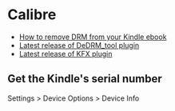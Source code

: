 # Calibre

- [How to remove DRM from your Kindle ebook](https://www.geoffstratton.com/remove-drm-amazon-kindle-books)
- [Latest release of DeDRM_tool plugin](https://github.com/apprenticeharper/DeDRM_tools/releases)
- [Latest release of KFX plugin](https://www.mobileread.com/forums/showthread.php?t=291290)

## Get the Kindle's serial number

Settings > Device Options > Device Info
